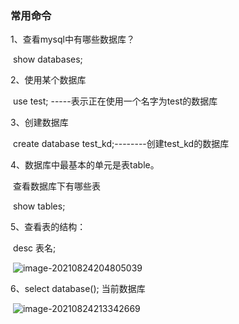### 常用命令

1、查看mysql中有哪些数据库？

​       show databases;

2、使用某个数据库

​       use test; -----表示正在使用一个名字为test的数据库

3、创建数据库

​       create database test_kd;--------创建test_kd的数据库

4、数据库中最基本的单元是表table。

​      查看数据库下有哪些表

​      show tables;

5、查看表的结构：

​      desc 表名;

​	![image-20210824204805039](https://github.com/kuangdi1992/Interview-knowledge/blob/master/Picture/MySQL/image-20210824204805039.png)

6、select database(); 当前数据库

​		![image-20210824213342669](https://github.com/kuangdi1992/Interview-knowledge/blob/master/Picture/MySQL/image-20210824213342669.png)

